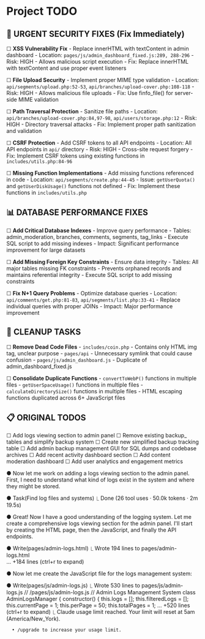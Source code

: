 # Project TODO

## 🚨 URGENT SECURITY FIXES (Fix Immediately)

☐ **XSS Vulnerability Fix** - Replace innerHTML with textContent in admin dashboard
    - Location: `pages/js/admin_dashboard_fixed.js:289, 288-296`
    - Risk: HIGH - Allows malicious script execution
    - Fix: Replace innerHTML with textContent and use proper event listeners

☐ **File Upload Security** - Implement proper MIME type validation
    - Location: `api/segments/upload.php:52-53`, `api/branches/upload-cover.php:108-118`
    - Risk: HIGH - Allows malicious file uploads
    - Fix: Use finfo_file() for server-side MIME validation

☐ **Path Traversal Protection** - Sanitize file paths
    - Location: `api/branches/upload-cover.php:84,97-98`, `api/users/storage.php:12`
    - Risk: HIGH - Directory traversal attacks
    - Fix: Implement proper path sanitization and validation

☐ **CSRF Protection** - Add CSRF tokens to all API endpoints
    - Location: All API endpoints in `api/` directory
    - Risk: HIGH - Cross-site request forgery
    - Fix: Implement CSRF tokens using existing functions in `includes/utils.php:84-96`

☐ **Missing Function Implementations** - Add missing functions referenced in code
    - Location: `api/segments/create.php:44-45`
    - Issue: `getUserQuota()` and `getUserDiskUsage()` functions not defined
    - Fix: Implement these functions in `includes/utils.php`

## 📊 DATABASE PERFORMANCE FIXES

☐ **Add Critical Database Indexes** - Improve query performance
    - Tables: admin_moderation, branches, comments, segments, tag_links
    - Execute SQL script to add missing indexes
    - Impact: Significant performance improvement for large datasets

☐ **Add Missing Foreign Key Constraints** - Ensure data integrity
    - Tables: All major tables missing FK constraints
    - Prevents orphaned records and maintains referential integrity
    - Execute SQL script to add missing constraints

☐ **Fix N+1 Query Problems** - Optimize database queries
    - Location: `api/comments/get.php:81-83`, `api/segments/list.php:33-41`
    - Replace individual queries with proper JOINs
    - Impact: Major performance improvement

## 🧹 CLEANUP TASKS

☐ **Remove Dead Code Files**
    - `includes/coin.php` - Contains only HTML img tag, unclear purpose
    - `pages/api` - Unnecessary symlink that could cause confusion
    - `pages/js/admin_dashboard.js` - Duplicate of admin_dashboard_fixed.js

☐ **Consolidate Duplicate Functions**
    - `convertToWebP()` functions in multiple files
    - `getUserSpaceUsage()` functions in multiple files
    - `calculateDirectorySize()` functions in multiple files
    - HTML escaping functions duplicated across 6+ JavaScript files

## 📋 ORIGINAL TODOS

☐ Add logs viewing section to admin panel
     ☐ Remove existing backup_ tables and simplify backup system
     ☐ Create new simplified backup tracking table
     ☐ Add admin backup management GUI for SQL dumps and codebase archives
     ☐ Add recent activity dashboard section
     ☐ Add content moderation dashboard
     ☐ Add user analytics and engagement metrics

● Now let me work on adding a logs viewing section to the admin panel. First, I need to understand what kind of logs exist in the system and where they might be stored.

● Task(Find log files and systems)
  ⎿  Done (26 tool uses · 50.0k tokens · 2m 19.5s)                                                                                                                                                                                                                  

● Great! Now I have a good understanding of the logging system. Let me create a comprehensive logs viewing section for the admin panel. I'll start by creating the HTML page, then the JavaScript, and finally the API endpoints.

● Write(pages/admin-logs.html)
  ⎿  Wrote 194 lines to pages/admin-logs.html                                  
     <!DOCTYPE html>
     <html lang="en">
     <head>
         <meta charset="UTF-8">
         <meta name="viewport" content="width=device-width, initial-scale=1.0">
         <title>Admin - System Logs | Continue The Quest</title>
         <link rel="stylesheet" href="../output.css">
         <link rel="icon" href="../favicon.ico" type="image/x-icon">
     </head>
     <body class="bg-background text-foreground">
     … +184 lines (ctrl+r to expand)

● Now let me create the JavaScript file for the logs management system:

● Write(pages/js/admin-logs.js)
  ⎿  Wrote 530 lines to pages/js/admin-logs.js
     // /pages/js/admin-logs.js
     // Admin Logs Management System
     class AdminLogsManager {
         constructor() {
             this.logs = [];
             this.filteredLogs = [];
             this.currentPage = 1;
             this.perPage = 50;
             this.totalPages = 1;
     … +520 lines (ctrl+r to expand)
  ⎿  Claude usage limit reached. Your limit will reset at 5am (America/New_York).

      • /upgrade to increase your usage limit.
